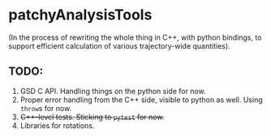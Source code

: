 # patchyAnalysisTools

(In the process of rewriting the whole thing in C++, with python bindings, to support efficient calculation of various trajectory-wide quantities).

## TODO:
1. GSD C API. Handling things on the python side for now.
2. Proper error handling from the C++ side, visible to python as well. Using `throw`s for now.
3. ~~C++-level tests. Sticking to `pytest` for now.~~
4. Libraries for rotations.